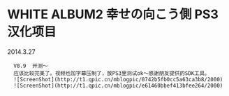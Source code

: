 WHITE ALBUM2 幸せの向こう側 PS3 汉化项目
============

2014.3.27	

      V0.9	开测～
      应该比较完美了。视频也加字幕压制了，放PS3里测试ok～感谢朋友提供的SDK工具。
      ![ScreenShot](http://t1.qpic.cn/mblogpic/0742b5fb0cc5a63ca3b8/2000)
      ![ScreenShot](http://t1.qpic.cn/mblogpic/e61460bbef413bfee264/2000)
      
